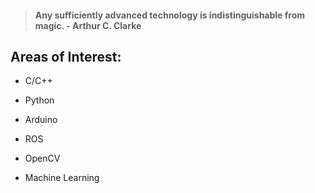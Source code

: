 > #### Any sufficiently advanced technology is indistinguishable from magic. - Arthur C. Clarke 


## Areas of Interest:

- C/C++

- Python

- Arduino

- ROS

- OpenCV

- Machine Learning
